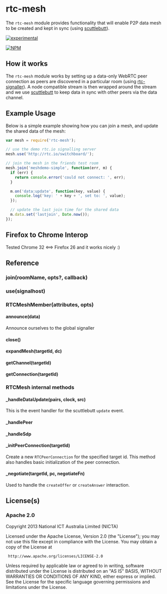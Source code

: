 # rtc-mesh

The `rtc-mesh` module provides functionality that will enable P2P data
mesh to be created and kept in sync (using
[scuttlebutt](https://github.com/dominictarr/scuttlebutt)).

[![experimental](http://hughsk.github.io/stability-badges/dist/experimental.svg)](http://github.com/hughsk/stability-badges)

[![NPM](https://nodei.co/npm/rtc-mesh.png)](https://nodei.co/npm/rtc-mesh/)


## How it works

The `rtc-mesh` module works by setting up a data-only WebRTC peer connection
as peers are discovered in a particular room
(using [rtc-signaller](https://github.com/rtc-io/rtc-signaller)).  A node
compatible stream is then wrapped around the stream and we use
[scuttlebutt](https://github.com/dominictarr/scuttlebutt) to keep data in
sync with other peers via the data channel.

## Example Usage

Below is a simple example showing how you can join a mesh, and update the
shared data of the mesh:

```js
var mesh = require('rtc-mesh');

// use the demo rtc.io signalling server
mesh.use('http://rtc.io/switchboard/');

// join the mesh in the friends test room
mesh.join('meshdemo-simple', function(err, m) {
  if (err) {
    return console.error('could not connect: ', err);
  }

  m.on('data:update', function(key, value) {
    console.log('key: ' + key + ', set to: ', value);
  });

  // update the last join time for the shared data
  m.data.set('lastjoin', Date.now());
});


```

## Firefox to Chrome Interop

Tested Chrome 32 <==> Firefox 26 and it works nicely :)

## Reference

### join(roomName, opts?, callback)

### use(signalhost)

### RTCMeshMember(attributes, opts)

#### announce(data)

Announce ourselves to the global signaller

#### close()

#### expandMesh(targetId, dc)

#### getChannel(targetId)

#### getConnection(targetId)

### RTCMesh internal methods

#### _handleDataUpdate(pairs, clock, src)

This is the event handler for the scuttlebutt `update` event.

#### _handlePeer

#### _handleSdp

#### _initPeerConnection(targetId)

Create a new `RTCPeerConnection` for the specified target id.  This method
also handles basic initialization of the peer connection.

#### _negotiate(targetId, pc, negotiateFn)

Used to handle the `createOffer` or `createAnswer` interaction.

## License(s)

### Apache 2.0

Copyright 2013 National ICT Australia Limited (NICTA)

   Licensed under the Apache License, Version 2.0 (the "License");
   you may not use this file except in compliance with the License.
   You may obtain a copy of the License at

     http://www.apache.org/licenses/LICENSE-2.0

   Unless required by applicable law or agreed to in writing, software
   distributed under the License is distributed on an "AS IS" BASIS,
   WITHOUT WARRANTIES OR CONDITIONS OF ANY KIND, either express or implied.
   See the License for the specific language governing permissions and
   limitations under the License.
